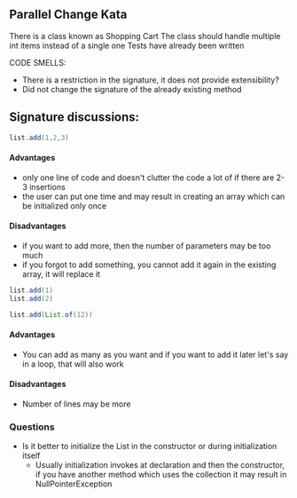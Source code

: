 ## Parallel Change Kata
There is a class known as Shopping Cart
The class should handle multiple int items instead of a single one
Tests have already been written

CODE SMELLS:
- There is a restriction in the signature, it does not provide extensibility?
- Did not change the signature of the already existing method

## Signature discussions:
```java
list.add(1,2,3)
```
#### Advantages
 - only one line of code and doesn't clutter the code a lot of if there are 2-3 insertions
 - the user can put one time and may result in creating an array which can be initialized only once

#### Disadvantages   
 - if you want to add more, then the number of parameters may be too much
 - if you forgot to add something, you cannot add it again in the existing array, it will replace it   

```java
list.add(1)
list.add(2)
```

```java
list.add(List.of(12))
```
#### Advantages
- You can add as many as you want and if you want to add it later let's say in a loop, that will also work

#### Disadvantages
- Number of lines may be more


### Questions
- Is it better to initialize the List in the constructor or during initialization itself
  - Usually initialization invokes at declaration and then the constructor, if you have another method which uses 
    the collection it may result in NullPointerException


